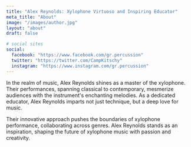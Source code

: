 ```yaml
---
title: "Alex Reynolds: Xylophone Virtuoso and Inspiring Educator"
meta_title: "About"
image: "/images/author.jpg"
layout: "about"
draft: false

# social sites
social:
  facebook: "https://www.facebook.com/gr.percussion"
  twitter: "https://twitter.com/CampKitschy"
  instagram: "https://www.instagram.com/gr.percussion"
---
```


In the realm of music, Alex Reynolds shines as a master of the xylophone. Their performances, spanning classical to contemporary, mesmerize audiences with the instrument's enchanting melodies. As a dedicated educator, Alex Reynolds imparts not just technique, but a deep love for music. 

Their innovative approach pushes the boundaries of xylophone performance, collaborating across genres. Alex Reynolds stands as an inspiration, shaping the future of xylophone music with passion and creativity.

